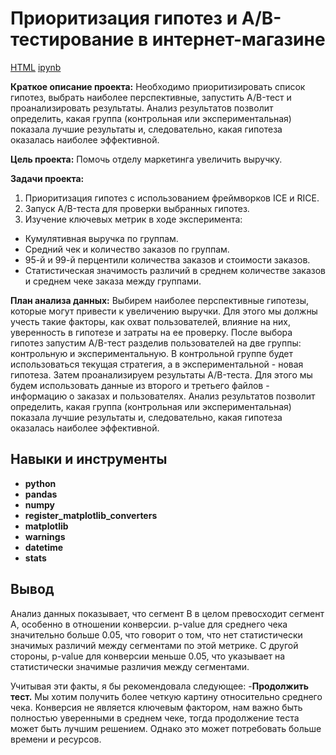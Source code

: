 # Приоритизация гипотез и A/B-тестирование в интернет-магазине

[HTML](https://drive.google.com/file/d/1Y55xsm4v8rfOLFFYcgQsHjxeaGesjjC-/view?usp=sharing)     [ipynb](https://drive.google.com/file/d/10q77zd9RXUWpnirN5_JLrCHHU-PuKb31/view?usp=sharing)


**Краткое описание проекта:** Необходимо приоритизировать список гипотез, выбрать наиболее перспективные, запустить A/B-тест и проанализировать результаты. Анализ результатов позволит определить, какая группа (контрольная или экспериментальная) показала лучшие результаты и, следовательно, какая гипотеза оказалась наиболее эффективной.

**Цель проекта:** Помочь отделу маркетинга увеличить выручку.

**Задачи проекта:** 
1. Приоритизация гипотез с использованием фреймворков ICE и RICE.
2. Запуск A/B-теста для проверки выбранных гипотез.
3. Изучение ключевых метрик в ходе эксперимента:
- Кумулятивная выручка по группам.
- Средний чек и количество заказов по группам.
- 95-й и 99-й перцентили количества заказов и стоимости заказов.
- Статистическая значимость различий в среднем количестве заказов и среднем чеке заказа между группами.

**План анализа данных:** Выбирем наиболее перспективные гипотезы, которые могут привести к увеличению выручки. Для этого мы должны учесть такие факторы, как охват пользователей, влияние на них, уверенность в гипотезе и затраты на ее проверку. После выбора гипотез запустим A/B-тест разделив пользователей на две группы: контрольную и экспериментальную. В контрольной группе будет использоваться текущая стратегия, а в экспериментальной - новая гипотеза. Затем проанализируем результаты A/B-теста. Для этого мы будем использовать данные из второго и третьего файлов - информацию о заказах и пользователях. Анализ результатов позволит определить, какая группа (контрольная или экспериментальная) показала лучшие результаты и, следовательно, какая гипотеза оказалась наиболее эффективной.



## Навыки и инструменты

- **python** 
- **pandas**
- **numpy**
- **register_matplotlib_converters**
- **matplotlib**
- **warnings**
- **datetime**
- **stats**


## Вывод

Анализ данных показывает, что сегмент B в целом превосходит сегмент A, особенно в отношении конверсии.
p-value для среднего чека значительно больше 0.05, что говорит о том, что нет статистически значимых различий между сегментами по этой метрике. С другой стороны, p-value для конверсии меньше 0.05, что указывает на статистически значимые различия между сегментами.

Учитывая эти факты, я бы рекомендовала следующее:
-**Продолжить тест.**  Мы хотим получить более четкую картину относительно среднего чека. Конверсия не является ключевым фактором, нам важно быть полностью уверенными в среднем чеке, тогда продолжение теста может быть лучшим решением. Однако это может потребовать больше времени и ресурсов.

